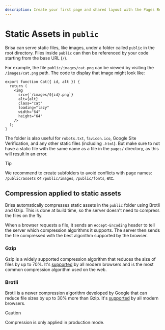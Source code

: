 ```yaml
---
description: Create your first page and shared layout with the Pages Router.
---
```


# Static Assets in `public`

Brisa can serve static files, like images, under a folder called `public` in the root directory. Files inside `public` can then be referenced by your code starting from the base URL (`/`).

For example, the file `public/images/cat.png` can be viewed by visiting the `/images/cat.png` path. The code to display that image might look like:

```tsx 4
export function Cat({ id, alt }) {
  return (
    <img
      src={`/images/${id}.png`}
      alt={alt}
      class="cat"
      loading="lazy"
      width="64"
      height="64"
    />
  );
}
```

The folder is also useful for `robots.txt`, `favicon.ico`, Google Site Verification, and any other static files (including `.html`). But make sure to not have a static file with the same name as a file in the `pages/` directory, as this will result in an error.

> [!TIP]
>
> We recommend to create subfolders to avoid conflicts with page names: `/public/assets` or `/public/images`, `/public/fonts`, etc.

## Compression applied to static assets

Brisa automatically compresses static assets in the `public` folder using Brotli and Gzip. This is done at build time, so the server doesn't need to compress the files on the fly.

When a browser requests a file, it sends an `Accept-Encoding` header to tell the server which compression algorithms it supports. The server then sends the file compressed with the best algorithm supported by the browser.

### Gzip

Gzip is a widely supported compression algorithm that reduces the size of files by up to 70%. It's [supported](https://caniuse.com/?search=gzip) by all modern browsers and is the most common compression algorithm used on the web.

### Brotli

Brotli is a newer compression algorithm developed by Google that can reduce file sizes by up to 30% more than Gzip. It's [supported](https://caniuse.com/brotli) by all modern browsers.

> [!CAUTION]
>
> Compression is only applied in production mode.
